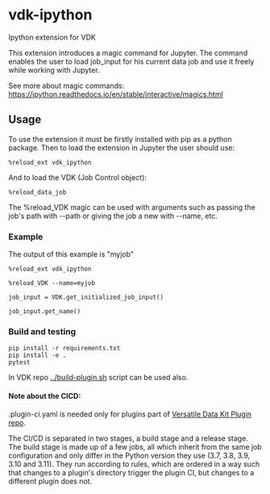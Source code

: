 # vdk-ipython

Ipython extension for VDK

This extension introduces a magic command for Jupyter.
The command enables the user to load job_input for his current data job and use it freely while working with Jupyter.

See more about magic commands: https://ipython.readthedocs.io/en/stable/interactive/magics.html


## Usage
To use the extension it must be firstly installed with pip as a python package.
Then to load the extension in Jupyter the user should use:
```
%reload_ext vdk_ipython
```
And to load the VDK (Job Control object):
```
%reload_data_job
```
The %reload_VDK magic can be used with arguments such as passing the job's path with --path
or giving the job a new with --name, etc.

### Example
The output of this example is "myjob"
```
%reload_ext vdk_ipython

%reload_VDK --name=myjob

job_input = VDK.get_initialized_job_input()

job_input.get_name()
```

### Build and testing

```
pip install -r requirements.txt
pip install -e .
pytest
```

In VDK repo [../build-plugin.sh](https://github.com/vmware/versatile-data-kit/tree/main/projects/vdk-plugins/build-plugin.sh) script can be used also.


#### Note about the CICD:

.plugin-ci.yaml is needed only for plugins part of [Versatile Data Kit Plugin repo](https://github.com/vmware/versatile-data-kit/tree/main/projects/vdk-plugins).

The CI/CD is separated in two stages, a build stage and a release stage.
The build stage is made up of a few jobs, all which inherit from the same
job configuration and only differ in the Python version they use (3.7, 3.8, 3.9, 3.10 and 3.11).
They run according to rules, which are ordered in a way such that changes to a
plugin's directory trigger the plugin CI, but changes to a different plugin does not.
